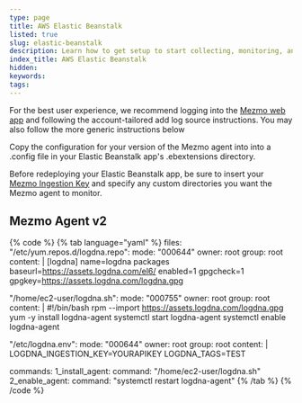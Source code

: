 ```yaml
---
type: page
title: AWS Elastic Beanstalk
listed: true
slug: elastic-beanstalk
description: Learn how to get setup to start collecting, monitoring, and analyzing your elb logs for easy, centralized log management.
index_title: AWS Elastic Beanstalk
hidden: 
keywords: 
tags: 
---
```



For the best user experience, we recommend logging into the [Mezmo web app](https://app.Mezmo.com/) and following the account-tailored add log source instructions. You may also follow the more generic instructions below

Copy the configuration for your version of the Mezmo agent into into a .config file in your Elastic Beanstalk app's .ebextensions directory.

Before redeploying your Elastic Beanstalk app, be sure to insert your [Mezmo Ingestion Key](https://app.Mezmo.com/manage/api-keys) and specify any custom directories you want the Mezmo agent to monitor.

## Mezmo Agent v2

{% code %}
{% tab language="yaml" %}
files:
"/etc/yum.repos.d/logdna.repo":
mode: "000644"
owner: root
group: root
content: |
[logdna]
name=logdna packages
baseurl=https://assets.logdna.com/el6/
enabled=1
gpgcheck=1
gpgkey=https://assets.logdna.com/logdna.gpg

"/home/ec2-user/logdna.sh":
mode: "000755"
owner: root
group: root
content: |
#!/bin/bash
rpm --import https://assets.logdna.com/logdna.gpg
yum -y install logdna-agent
systemctl start logdna-agent
systemctl enable logdna-agent

"/etc/logdna.env":
mode: "000644"
owner: root
group: root
content: |
LOGDNA_INGESTION_KEY=YOURAPIKEY
LOGDNA_TAGS=TEST

commands:
1_install_agent:
command: "/home/ec2-user/logdna.sh"
2_enable_agent:
command: "systemctl restart logdna-agent"
{% /tab %}
{% /code %}